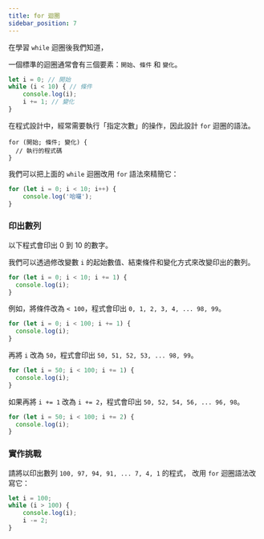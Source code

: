 ```yaml
---
title: for 迴圈
sidebar_position: 7
---
```


在學習 `while` 迴圈後我們知道，

一個標準的迴圈通常會有三個要素：`開始`、`條件` 和 `變化`。

```javascript
let i = 0; // 開始
while (i < 10) { // 條件
    console.log(i);
    i += 1; // 變化
}
```

在程式設計中，經常需要執行「指定次數」的操作，因此設計 `for` 迴圈的語法。

```
for (開始; 條件; 變化) {
  // 執行的程式碼
}
```

我們可以把上面的 `while` 迴圈改用 `for` 語法來精簡它：

```javascript
for (let i = 0; i < 10; i++) {
    console.log('哈囉');
}
```

### 印出數列

以下程式會印出 0 到 10 的數字。

我們可以透過修改變數 `i` 的起始數值、結束條件和變化方式來改變印出的數列。

```javascript
for (let i = 0; i < 10; i += 1) {
  console.log(i);
}
```

例如，將條件改為 `< 100`，程式會印出 `0, 1, 2, 3, 4, ... 98, 99`。

```javascript
for (let i = 0; i < 100; i += 1) {
  console.log(i);
}
```

再將 `i` 改為 `50`，程式會印出 `50, 51, 52, 53, ... 98, 99`。

```javascript
for (let i = 50; i < 100; i += 1) {
  console.log(i);
}
```

如果再將 `i += 1` 改為 `i += 2`，程式會印出 `50, 52, 54, 56, ... 96, 98`。

```javascript
for (let i = 50; i < 100; i += 2) {
  console.log(i);
}
```

### 實作挑戰

請將以印出數列 `100, 97, 94, 91, ... 7, 4, 1` 的程式，
改用 `for` 迴圈語法改寫它：

```javascript
let i = 100;
while (i > 100) {
    console.log(i);
    i -= 2;
}
```